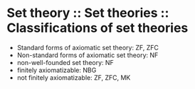 # Set theory :: Set theories :: Classifications of set theories


- Standard forms of axiomatic set theory: ZF, ZFC
- Non-standard forms of axiomatic set theory: NF
- non-well-founded set theory: NF
- finitely axiomatizable: NBG
- not finitely axiomatizable: ZF, ZFC, MK
